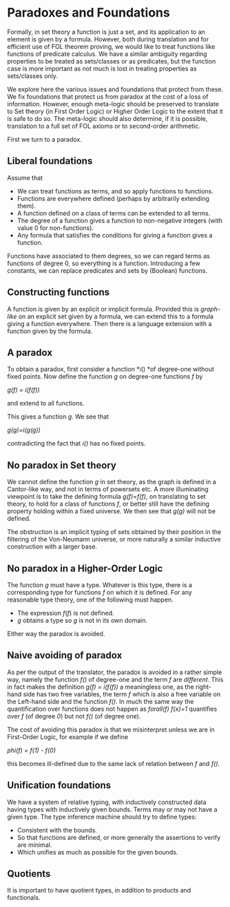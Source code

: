 
# Paradoxes and  Foundations #

Formally, in set theory a function is just a set, and its application to an element is given by a formula. However, both during translation and for efficient use of FOL theorem proving, we would like to treat functions like functions of predicate calculus. We have a similar ambiguity regarding properties to be treated as sets/classes or as predicates, but the function case is more important as not much is lost in treating properties as sets/classes only.

We explore here the various issues and foundations that protect from these. We fix foundations that protect us from paradox at the cost of a loss of information. However, enough meta-logic should be preserved to translate to Set theory (in First Order Logic) or Higher Order Logic to the extent that it is safe to do so. The meta-logic should also determine, if it is possible, translation to a full set of FOL axioms or to second-order arithmetic.

First we turn to a paradox.

## Liberal foundations ##

Assume that

- We can treat functions as terms, and so apply functions to functions. 
- Functions are everywhere defined (perhaps by arbitrarily extending them).
- A function defined on a class of terms can be extended to all terms.
- The degree of a function gives a function to non-negative integers (with value 0 for non-functions).
- Any formula that satisfies the conditions for giving a function gives a function.
 
Functions have associated to them degrees, so we can regard terms as functions of degree $0$, so everything is a function. Introducing a few constants, we can replace predicates and sets by (Boolean) functions.

## Constructing functions ##

A function is given by an explicit or implicit formula. Provided this is *graph-like* on an explicit set given by a formula, we can extend this to a formula giving a function everywhere. Then there is a language extension with a function given by the formula. 

## A paradox ##

To obtain a paradox, first consider a function *i() *of degree-one without fixed points. Now define the function *g* on degree-one functions *f* by

*g(f) = i(f(f))*

and extend to all functions. 

This gives a function *g*. We see that

*g(g)=i(g(g))*

contradicting the fact that *i()* has no fixed points.

## No paradox in Set theory ##

We cannot define the function *g* in set theory, as the graph is defined in a Cantor-like way, and not in terms of powersets etc. A more illuminating viewpoint is to take the defining formula *g(f)=f(f)*, on translating to set theory, to hold for a class of functions $f$, or better still have the defining property holding within a fixed universe. We then see that *g(g)* will not be defined.

The obstruction is an implicit typing of sets obtained by their position in the filtering of the Von-Neumann universe, or more naturally a similar inductive construction with a larger base.

## No paradox in a Higher-Order Logic ##

The function $g$ must have a type. Whatever is this type, there is a corresponding type for functions $f$ on which it is defined. For any reasonable type theory, one of the following must happen.

- The expression $f(f)$ is not defined.
- *g* obtains a type so *g* is not in its own domain.

Either way the paradox is avoided.

## Naive avoiding of paradox ##

As per the output of the translator, the paradox is avoided in a rather simple way, namely the function *f()* of degree-one and the term *f* are *different*. This in fact makes the definition *g(f) = i(f(f))* a meaningless one, as the right-hand side has two free variables, the term *f* which is also a free variable on the Left-hand side and the function *f()*. In much the same way the quantification over functions does not happen as *forall(f) f(x)=1* quantifies over *f* (of degree *0*) but not *f()* (of degree one).

The cost of avoiding this paradox is that we misinterpret unless we are in First-Order Logic, for example if we define 

*phi(f) = f(1) - f(0)*

this becomes ill-defined due to the same lack of relation between *f* and *f()*.

## Unification foundations ##

We have a system of relative typing, with inductively constructed data having types with inductively given bounds. Terms may or may not have a given type.  The type inference machine should try to define types:

- Consistent with the bounds.
- So that functions are defined, or more generally the assertions to verify are minimal.
- Which unifies as much as possible for the given bounds.

## Quotients ##

It is important to have quotient types, in addition to products and functionals.
